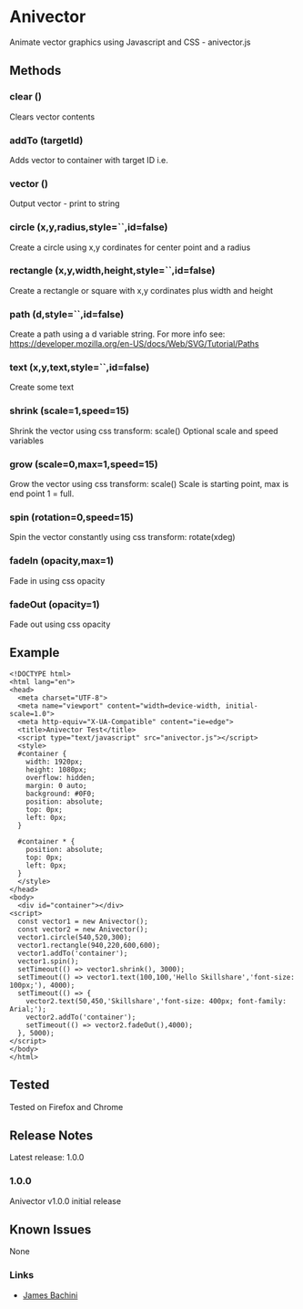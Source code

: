 # Anivector
 Animate vector graphics using Javascript and CSS - anivector.js

## Methods 

### clear ()
Clears vector contents

### addTo (targetId)
Adds vector to container with target ID i.e. <div id="xyz"></div>

### vector ()
Output vector - print to string

### circle (x,y,radius,style=``,id=false)
Create a circle using x,y cordinates for center point and a radius

### rectangle (x,y,width,height,style=``,id=false)
Create a rectangle or square with x,y cordinates plus width and height

### path (d,style=``,id=false)
Create a path using a d variable string.
For more info see: https://developer.mozilla.org/en-US/docs/Web/SVG/Tutorial/Paths

### text (x,y,text,style=``,id=false)
Create some text

### shrink (scale=1,speed=15)
Shrink the vector using css transform: scale()
Optional scale and speed variables

### grow (scale=0,max=1,speed=15)
Grow the vector using css transform: scale()
Scale is starting point, max is end point 1 = full.

### spin (rotation=0,speed=15)
Spin the vector constantly using css transform: rotate(xdeg)

### fadeIn (opacity,max=1)
Fade in using css opacity

### fadeOut (opacity=1)
Fade out using css opacity


## Example

```
<!DOCTYPE html>
<html lang="en">
<head>
  <meta charset="UTF-8">
  <meta name="viewport" content="width=device-width, initial-scale=1.0">
  <meta http-equiv="X-UA-Compatible" content="ie=edge">
  <title>Anivector Test</title>
  <script type="text/javascript" src="anivector.js"></script>
  <style>
  #container {
    width: 1920px;
    height: 1080px;
    overflow: hidden;
    margin: 0 auto;
    background: #0F0;
    position: absolute;
    top: 0px;
    left: 0px;
  }

  #container * {
    position: absolute;
    top: 0px;
    left: 0px;
  }
  </style>
</head>
<body>
  <div id="container"></div>
<script>
  const vector1 = new Anivector();
  const vector2 = new Anivector();
  vector1.circle(540,520,300);
  vector1.rectangle(940,220,600,600);
  vector1.addTo('container');
  vector1.spin();
  setTimeout(() => vector1.shrink(), 3000);
  setTimeout(() => vector1.text(100,100,'Hello Skillshare','font-size: 100px;'), 4000);
  setTimeout(() => {
    vector2.text(50,450,'Skillshare','font-size: 400px; font-family: Arial;');
    vector2.addTo('container');
    setTimeout(() => vector2.fadeOut(),4000);
  }, 5000);
</script>
</body>
</html>
```

## Tested
Tested on Firefox and Chrome


## Release Notes

Latest release: 1.0.0

### 1.0.0

Anivector v1.0.0 initial release

## Known Issues

None

### Links

* [James Bachini](https://jamesbachini.com)

